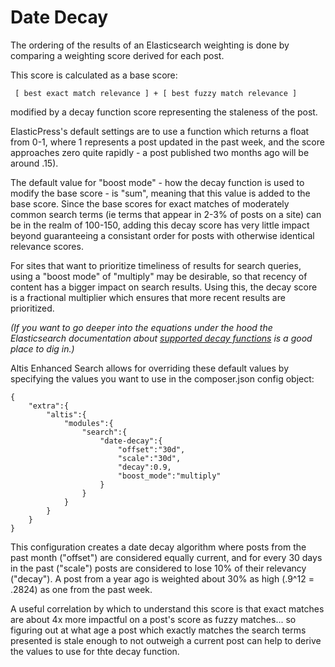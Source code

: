 # Date Decay

The ordering of the results of an Elasticsearch weighting is done by comparing a weighting score derived for each post.

This score is calculated as a base score:

```
 [ best exact match relevance ] + [ best fuzzy match relevance ]
```

modified by a decay function score representing the staleness of the post.

ElasticPress's default settings are to use a function which returns a float from 0-1, where 1 represents a post updated in the past week, and the score approaches zero quite rapidly - a post published two months ago will be around .15).

The default value for "boost mode" - how the decay function is used to modify the base score - is "sum", meaning that this value is added to the base score. Since the base scores for exact matches of moderately common search terms (ie terms that appear in 2-3% of posts on a site) can be in the realm of 100-150, adding this decay score has very little impact beyond guaranteeing a consistant order for posts with otherwise identical relevance scores.

For sites that want to prioritize timeliness of results for search queries, using a "boost mode" of "multiply" may be desirable, so that recency of content has a bigger impact on search results. Using this, the decay score is a fractional multiplier which ensures that more recent results are prioritized.

_(If you want to go deeper into the equations under the hood the Elasticsearch documentation about [supported decay functions](https://www.elastic.co/guide/en/elasticsearch/reference/7.7/query-dsl-function-score-query.html) is a good place to dig in.)_

Altis Enhanced Search allows for overriding these default values by specifying the values you want to use in the composer.json config object:

```
{
    "extra":{
        "altis":{
            "modules":{
                "search":{
                    "date-decay":{
                        "offset":"30d",
                        "scale":"30d",
                        "decay":0.9,
                        "boost_mode":"multiply"
                    }
                }
            }
        }
    }
}
```

This configuration creates a date decay algorithm where posts from the past month ("offset") are considered equally current, and for every 30 days in the past ("scale") posts are considered to lose 10% of their relevancy ("decay"). A post from a year ago is weighted about 30% as high (.9^12 = .2824) as one from the past week.

A useful correlation by which to understand this score is that exact matches are about 4x more impactful on a post's score as fuzzy matches... so figuring out at what age a post which exactly matches the search terms presented is stale enough to not outweigh a current post can help to derive the values to use for thte decay function.
